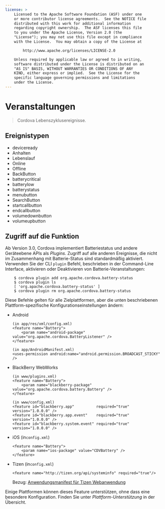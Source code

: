 ```yaml
---
license: >
    Licensed to the Apache Software Foundation (ASF) under one
    or more contributor license agreements.  See the NOTICE file
    distributed with this work for additional information
    regarding copyright ownership.  The ASF licenses this file
    to you under the Apache License, Version 2.0 (the
    "License"); you may not use this file except in compliance
    with the License.  You may obtain a copy of the License at

        http://www.apache.org/licenses/LICENSE-2.0

    Unless required by applicable law or agreed to in writing,
    software distributed under the License is distributed on an
    "AS IS" BASIS, WITHOUT WARRANTIES OR CONDITIONS OF ANY
    KIND, either express or implied.  See the License for the
    specific language governing permissions and limitations
    under the License.
---
```


# Veranstaltungen

> Cordova Lebenszyklusereignisse.

## Ereignistypen

*   deviceready
*   Anhalten
*   Lebenslauf
*   Online
*   Offline
*   BackButton
*   batterycritical
*   batterylow
*   batterystatus
*   menubutton
*   SearchButton
*   startcallbutton
*   endcallbutton
*   volumedownbutton
*   volumeupbutton

## Zugriff auf die Funktion

Ab Version 3.0, Cordova implementiert Batteriestatus und andere Geräteebene APIs als *Plugins*. Zugriff auf alle anderen Ereignisse, die nicht im Zusammenhang mit Batterie-Status sind standardmäßig aktiviert. Verwenden Sie der CLI `plugin` Befehl, beschrieben in der Command-Line Interface, aktivieren oder Deaktivieren von Batterie-Veranstaltungen:

        $ cordova plugin add org.apache.cordova.battery-status
        $ cordova plugin ls
        [ 'org.apache.cordova.battery-status' ]
        $ cordova plugin rm org.apache.cordova.battery-status
    

Diese Befehle gelten für alle Zielplattformen, aber die unten beschriebenen Plattform-spezifische Konfigurationseinstellungen ändern:

*   Android
    
        (in app/res/xml/config.xml)
        <feature name="Battery">
            <param name="android-package" value="org.apache.cordova.BatteryListener" />
        </feature>
        
        (in app/AndroidManifest.xml)
        <uses-permission android:name="android.permission.BROADCAST_STICKY" />
        

*   BlackBerry WebWorks
    
        (in www/plugins.xml)
        <feature name="Battery">
            <param name="blackberry-package" value="org.apache.cordova.battery.Battery" />
        </feature>
        
        (in www/config.xml)
        <feature id="blackberry.app"          required="true" version="1.0.0.0" />
        <feature id="blackberry.app.event"    required="true" version="1.0.0.0" />
        <feature id="blackberry.system.event" required="true" version="1.0.0.0" />
        

*   iOS (in`config.xml`)
    
        <feature name="Battery">
            <param name="ios-package" value="CDVBattery" />
        </feature>
        

*   Tizen (in`config.xml`)
    
        <feature name="http://tizen.org/api/systeminfo" required="true"/>
        
    
    Bezug: [Anwendungsmanifest für Tizen Webanwendung][1]

 [1]: https://developer.tizen.org/help/topic/org.tizen.help.gs/Creating%20a%20Project.html?path=0_1_1_3#8814682_CreatingaProject-EditingconfigxmlFeatures

Einige Plattformen können dieses Feature unterstützen, ohne dass eine besondere Konfiguration. Finden Sie unter *Plattform-Unterstützung* in der Übersicht.